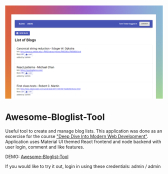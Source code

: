 ![Awesome Bloglist Tool](https://github.com/PasiP/Awesome-Bloglist-Tool/blob/master/Bloglist-capture.PNG)

# Awesome-Bloglist-Tool
Useful tool to create and manage blog lists. This application was done as an excercise for the course ["Deep Dive Into Modern Web Development"](https://fullstackopen.com/en). Application uses Material UI themed React frontend and node backend with user login, comment and like features.

DEMO: [Awesome-Bloglist-Tool](https://awesome-bloglist-tool.herokuapp.com/) 

If you would like to try it out, login in using these credentials: admin / admin
